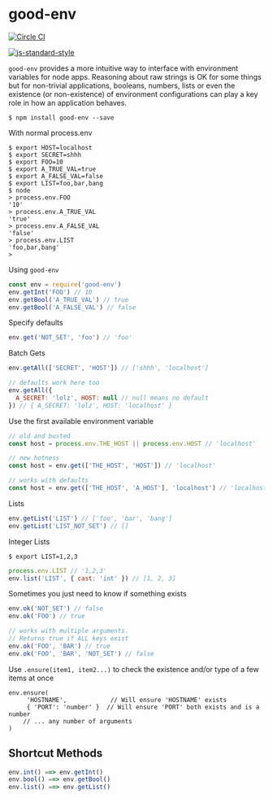
# good-env

[![Circle CI](https://circleci.com/gh/recursivefunk/good-env.png?circle-token=b1d0d5b046161f60cc5816afb82b741db7163344)](https://circleci.com/gh/recursivefunk/good-env)

[![js-standard-style](https://cdn.rawgit.com/feross/standard/master/badge.svg)](http://standardjs.com)

`good-env` provides a more intuitive way to interface with environment variables for node apps. Reasoning
about raw strings is OK for some things but for non-trivial applications, booleans, numbers, lists or even
the existence (or non-existence) of environment configurations can play a key role in how an application behaves.

```
$ npm install good-env --save
```

With normal process.env

```
$ export HOST=localhost
$ export SECRET=shhh
$ export FOO=10
$ export A_TRUE_VAL=true
$ export A_FALSE_VAL=false
$ export LIST=foo,bar,bang
$ node
> process.env.FOO
'10'
> process.env.A_TRUE_VAL
'true'
> process.env.A_FALSE_VAL
'false'
> process.env.LIST
'foo,bar,bang'
>
```

Using `good-env`

```javascript
const env = require('good-env')
env.getInt('FOO') // 10
env.getBool('A_TRUE_VAL') // true
env.getBool('A_FALSE_VAL') // false
```

Specify defaults

```javascript
env.get('NOT_SET', 'foo') // 'foo'
```

Batch Gets

```javascript
env.getAll(['SECRET', 'HOST']) // ['shhh', 'localhost']

// defaults work here too
env.getAll({
  A_SECRET: 'lolz', HOST: null // null means no default
}) // { A_SECRET: 'lolz', HOST: 'localhost' }
```

Use the first available environment variable

```javascript
// old and busted
const host = process.env.THE_HOST || process.env.HOST // 'localhost'

// new hotness
const host = env.get(['THE_HOST', 'HOST']) // 'localhost'

// works with defaults
const host = env.get(['THE_HOST', 'A_HOST'], 'localhost') // 'localhost'
```

Lists

```javascript
env.getList('LIST') // ['foo', 'bar', 'bang']
env.getList('LIST_NOT_SET') // []
```

Integer Lists

```
$ export LIST=1,2,3
```

```javascript
process.env.LIST // '1,2,3'
env.list('LIST', { cast: 'int' }) // [1, 2, 3]
```

Sometimes you just need to know if something exists

```javascript
env.ok('NOT_SET') // false
env.ok('FOO') // true

// works with multiple arguments.
// Returns true if ALL keys exist
env.ok('FOO', 'BAR') // true
env.ok('FOO', 'BAR', 'NOT_SET') // false
```

Use `.ensure(item1, item2...)` to check the existence and/or type of a few items at once

```javascirpt
env.ensure(
     'HOSTNAME',            // Will ensure 'HOSTNAME' exists
     { 'PORT': 'number' }  // Will ensure 'PORT' both exists and is a number
    // ... any number of arguments
)
```

## Shortcut Methods

```javascript
env.int() ==> env.getInt()
env.bool() ==> env.getBool()
env.list() ==> env.getList()
```
